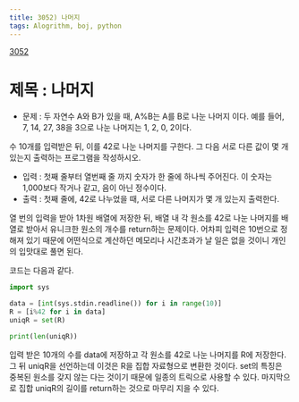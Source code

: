 ```yaml
---
title: 3052) 나머지
tags: Alogrithm, boj, python
---
```


[3052](https://www.acmicpc.net/problem/3052)

# 제목 : 나머지

- 문제 : 두 자연수 A와 B가 있을 때, A%B는 A를 B로 나눈 나머지 이다. 예를 들어, 7, 14, 27, 38을 3으로 나눈 나머지는 1, 2, 0, 2이다. 

수 10개를 입력받은 뒤, 이를 42로 나눈 나머지를 구한다. 그 다음 서로 다른 값이 몇 개 있는지 출력하는 프로그램을 작성하시오.

- 입력 : 첫째 줄부터 열번째 줄 까지 숫자가 한 줄에 하나씩 주어진다. 이 숫자는 1,000보다 작거나 같고, 음이 아닌 정수이다.
- 출력 : 첫째 줄에, 42로 나누었을 때, 서로 다른 나머지가 몇 개 있는지 출력한다.


열 번의 입력을 받아 1차원 배열에 저장한 뒤, 배열 내 각 원소를 42로 나눈 나머지를 배열로 받아서 유니크한 원소의 개수를 return하는 문제이다.
어차피 입력은 10번으로 정해져 있기 때문에 어떤식으로 계산하던 메모리나 시간초과가 날 일은 없을 것이니 개인의 입맛대로 풀면 된다.

코드는 다음과 같다.

```python
import sys

data = [int(sys.stdin.readline()) for i in range(10)]
R = [i%42 for i in data]
uniqR = set(R)

print(len(uniqR))
```




입력 받은 10개의 수를 data에 저장하고
각 원소를 42로 나눈 나머지를 R에 저장한다.
그 뒤 uniqR을 선언하는데 이것은 R을 집합 자료형으로 변환한 것이다. set의 특징은 중복된 원소를 갖지 않는 다는 것이기 때문에 일종의 트릭으로 사용할 수 있다.
마지막으로 집합 uniqR의 길이를 return하는 것으로 마무리 지을 수 있다.







